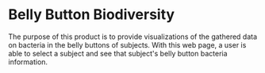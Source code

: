 # Belly Button Biodiversity
The purpose of this product is to provide visualizations of the gathered data on bacteria in the belly buttons of subjects. With this web page, a user is able to select a subject and see that subject's belly button bacteria information.
